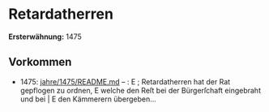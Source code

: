 # Retardatherren

**Ersterwähnung:** 1475

## Vorkommen
- 1475: [jahre/1475/README.md](../jahre/1475/README.md) – :
E ; Retardatherren hat der Rat gepflogen zu ordnen,
E welche den Reſt bei der Bürgerſchaft eingebraht und bei |
E den Kämmerern übergeben...
